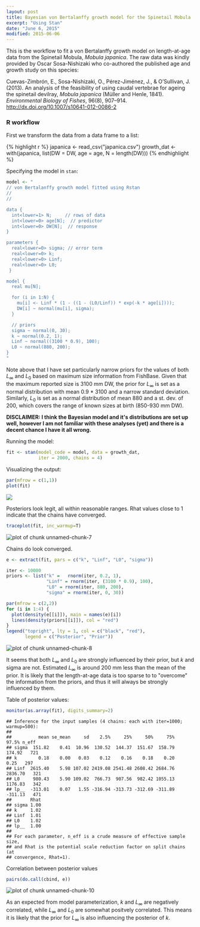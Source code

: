 ```yaml
---
layout: post
title: Bayesian von Bertalanffy growth model for the Spinetail Mobula
excerpt: "Using Stan"
date: "June 6, 2015"
modified: 2015-06-06
---
```


This is the workflow to fit a von Bertalanffy growth model on length-at-age data from the Spinetail Mobula, *Mobula japanica*. The raw data was kindly provided by Oscar Sosa-Nishizaki who co-authored the published age and growth study on this species:

Cuevas-Zimbrón, E., Sosa-Nishizaki, O., Pérez-Jiménez, J., & O’Sullivan, J. (2013). An analysis of the feasibility of using caudal vertebrae for ageing the spinetail devilray, *Mobula japanica* (Müller and Henle, 1841). *Environmental Biology of Fishes*, 96(8), 907–914. <http://dx.doi.org/10.1007/s10641-012-0086-2>


### R workflow



First we transform the data from a data frame to a list:

{% highlight r %}
japanica <- read_csv("japanica.csv")
growth_dat <- with(japanica, list(DW = DW, age = age, N = length(DW)))
{% endhighlight %}



Specifying the model in `stan`:


``` r
model <- "
// von Bertalanffy growth model fitted using Rstan
// 
//

data {
  int<lower=1> N;     // rows of data
  int<lower=0> age[N];  // predictor
  int<lower=0> DW[N];  // response
}

parameters {
  real<lower=0> sigma; // error term
  real<lower=0> k;
  real<lower=0> Linf;
  real<lower=0> L0;
 }

model {
  real mu[N];

  for (i in 1:N) {
    mu[i] <- Linf * (1 - ((1 - (L0/Linf)) * exp(-k * age[i])));
    DW[i] ~ normal(mu[i], sigma);
  }

  // priors
  sigma ~ normal(0, 30);
  k ~ normal(0.2, 1);
  Linf ~ normal((3100 * 0.9), 100);
  L0 ~ normal(880, 200);
}
"
```

Note above that I have set particularly narrow priors for the values of both $L_{\infty}$ and $L_{0}$ based on maximum size information from FishBase. Given that the maximum reported size is 3100 mm DW, the prior for $L_{\infty}$ is set as a normal distribution with mean 0.9 * 3100 and a narrow standard deviation. Similarly, $L_{0}$ is set as a normal distribution of mean 880 and a st. dev. of 200, which covers the range of known sizes at birth (850-930 mm DW).

**DISCLAIMER: I think the Bayesian model and it's distributions are set up well, however I am not familiar with these analyses (yet) and there is a decent chance I have it all wrong.** 

Running the model:


```r
fit <- stan(model_code = model, data = growth_dat, 
            iter = 2000, chains = 4)
```


Visualizing the output:


```r
par(mfrow = c(1,1))
plot(fit)
```

![](/figure/unnamed-chunk-6-1.png) 

Posteriors look legit, all within reasonable ranges. Rhat values close to 1 indicate that the chains have converged.


```r
traceplot(fit, inc_warmup=T)
```

![plot of chunk unnamed-chunk-7](/figure/unnamed-chunk-7-1.png) 

Chains do look converged.


```r
e <- extract(fit, pars = c("k", "Linf", "L0", "sigma"))

iter <- 10000
priors <- list("k" =   rnorm(iter, 0.2, 1),
               "Linf" = rnorm(iter, (3100 * 0.9), 100),
               "L0" = rnorm(iter, 880, 200),
               "sigma" = rnorm(iter, 0, 30))

par(mfrow = c(2,2))
for (i in 1:4) {
  plot(density(e[[i]]), main = names(e)[i])
  lines(density(priors[[i]]), col = "red")
}
legend("topright", lty = 1, col = c("black", "red"), 
       legend = c("Posterior", "Prior"))
```

![plot of chunk unnamed-chunk-8](/figure/unnamed-chunk-8-1.png) 

It seems that both $L_{\infty}$ and $L_{0}$ are strongly influenced by their prior, but $k$ and sigma are not. Estimated $L_{\infty}$ is around 200 mm less than the mean of the prior. It is likely that the length-at-age data is too sparse to to "overcome" the information from the priors, and thus it will always be strongly influenced by them.

Table of posterior values:


```r
monitor(as.array(fit), digits_summary=2)
```

```
## Inference for the input samples (4 chains: each with iter=1000; warmup=500):
## 
##          mean se_mean     sd    2.5%     25%     50%     75%   97.5% n_eff
## sigma  151.82    0.41  10.96  130.52  144.37  151.67  158.79  174.92   721
## k        0.18    0.00   0.03    0.12    0.16    0.18    0.20    0.25   297
## Linf  2615.40    5.98 107.02 2419.08 2541.48 2608.42 2684.76 2836.70   321
## L0     980.43    5.90 109.02  766.73  907.56  982.42 1055.13 1176.83   342
## lp__  -313.01    0.07   1.55 -316.94 -313.73 -312.69 -311.89 -311.13   471
##       Rhat
## sigma 1.00
## k     1.02
## Linf  1.01
## L0    1.02
## lp__  1.00
## 
## For each parameter, n_eff is a crude measure of effective sample size,
## and Rhat is the potential scale reduction factor on split chains (at 
## convergence, Rhat=1).
```


Correlation between posterior values

```r
pairs(do.call(cbind, e))
```

![plot of chunk unnamed-chunk-10](/figure/unnamed-chunk-10-1.png) 

As an expected from model parameterization, $k$ and $L_{\infty}$ are negatively correlated, while $L_{\infty}$ and $L_{0}$ are somewhat positvely correlated. This means it is likely that the prior for $L_{\infty}$ is also influencing the posterior of $k$.



